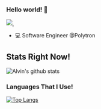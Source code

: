 ### Hello world! 👋

<p>
  <a href="https://www.linkedin.com/in/alvin-tanoto-662537152/?originalSubdomain=id">
    <img src="https://img.shields.io/badge/linkedin-%230077B5.svg?&style=for-the-badge&logo=linkedin&logoColor=white" target='_blank'/>
  </a>&nbsp;&nbsp;
</p>

- 💻 Software Engineer @Polytron

## Stats Right Now!

![Alvin's github stats](https://github-readme-stats.adryinkcartridge.vercel.app//api?username=alvintanoto&count_private=true&show_icons=true&theme=cobalt)

### Languages That I Use!

[![Top Langs](https://github-readme-stats.adryinkcartridge.vercel.app/api/top-langs/?username=alvintanoto&layout=compact)](https://github.com/alvintanoto)
